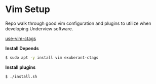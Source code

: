 # Vim Setup

Repo walk through good vim configuration and plugins to utilize when
developing Underview software.

[use-vim-ctags](https://kulkarniamit.github.io/whatwhyhow/howto/use-vim-ctags.html)

**Install Depends**
```sh
$ sudo apt -y install vim exuberant-ctags
```

**Install plugins**
```sh
$ ./install.sh
```
